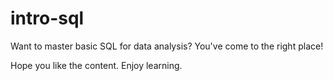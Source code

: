 # intro-sql

Want to master basic SQL for data analysis? You've come to the right place!

Hope you like the content. Enjoy learning.
